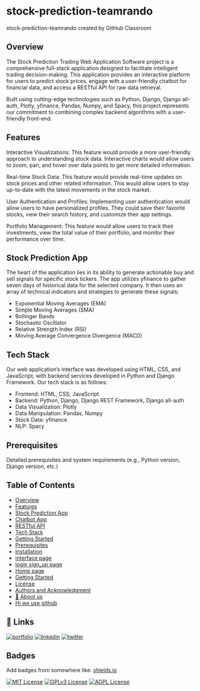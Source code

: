 # stock-prediction-teamrando
stock-prediction-teamrando created by GitHub Classroom



## Overview
The Stock Prediction Trading Web Application Software project is a comprehensive full-stack application designed to facilitate intelligent trading decision-making. This application provides an interactive platform for users to predict stock prices, engage with a user-friendly chatbot for financial data, and access a RESTful API for raw data retrieval.

Built using cutting-edge technologies such as Python, Django, Django all-auth, Plotly, yfinance, Pandas, Numpy, and Spacy, this project represents our commitment to combining complex backend algorithms with a user-friendly front-end.






## Features

Interactive Visualizations: This feature would provide a more user-friendly approach to understanding stock data. Interactive charts would allow users to zoom, pan, and hover over data points to get more detailed information.

Real-time Stock Data: This feature would provide real-time updates on stock prices and other related information. This would allow users to stay up-to-date with the latest movements in the stock market.

User Authentication and Profiles: Implementing user authentication would allow users to have personalized profiles. They could save their favorite stocks, view their search history, and customize their app settings.

Portfolio Management: This feature would allow users to track their investments, view the total value of their portfolio, and monitor their performance over time.


## Stock Prediction App

The heart of the application lies in its ability to generate actionable buy and sell signals for specific stock tickers. The app utilizes yfinance to gather seven days of historical data for the selected company. It then uses an array of technical indicators and strategies to generate these signals:

- Exponential Moving Averages (EMA)
- Simple Moving Averages (SMA)
- Bollinger Bands
- Stochastic Oscillator
- Relative Strength Index (RSI)
- Moving Average Convergence Divergence (MACD)



## Tech Stack

Our web application’s interface was developed using HTML, CSS, and JavaScript, with backend services developed in Python and Django Framework. Our tech stack is as follows:

- Frontend: HTML, CSS, JavaScript
- Backend: Python, Django, Django REST Framework, Django all-auth
- Data Visualization: Plotly
- Data Manipulation: Pandas, Numpy
- Stock Data: yfinance
- NLP: Spacy


  

## Prerequisites

Detailed prerequisites and system requirements (e.g., Python version, Django version, etc.)


## Table of Contents

 - [Overview](https://github.com/Python-E03/stock-prediction-teamrando#overview)
 - [Features](https://github.com/Python-E03/stock-prediction-teamrando#features)
 - [Stock Prediction App](https://github.com/Python-E03/stock-prediction-teamrando#stock-prediction-app)
 - [Chatbot App](https://github.com/Python-E03/stock-prediction-teamrando/blob/master/Documentation/Chatbot_App.md#chatbot-app)
 - [RESTful API](https://github.com/Python-E03/stock-prediction-teamrando/blob/master/Documentation/RESTful_API.md#restful-api)
 - [Tech Stack](https://github.com/Python-E03/stock-prediction-teamrando#tech-stack)
 - [Getting Started](https://github.com/Python-E03/stock-prediction-teamrando#getting-started)
 - [Prerequisites]()
 - [Installation]()
 - [interface page](https://github.com/Python-E03/stock-prediction-teamrando/blob/master/Documentation/interface_page.md#interface-page)
 - [login sign_up page](https://github.com/Python-E03/stock-prediction-teamrando/blob/master/Documentation/login_sign_up_page.md#login-sign-up-page)
 - [Home page](https://github.com/Python-E03/stock-prediction-teamrando/blob/master/Documentation/Home_page.md#home-page)
 - [Getting Started](https://github.com/Python-E03/stock-prediction-teamrando/blob/master/Documentation/Getting_Started.md#getting-started)
 - [License]()
 - [Authors and Acknowledgment]()
 - [🚀 About us](https://github.com/Python-E03/stock-prediction-teamrando/blob/master/Documentation/About_us.md#-about-us)
 - [Hi we use github](https://github.com/Python-E03/stock-prediction-teamrando/blob/master/Documentation/WE_USE_GITHUB.md#hi-we-use-github-)


## 🔗 Links
[![portfolio](https://img.shields.io/badge/my_portfolio-000?style=for-the-badge&logo=ko-fi&logoColor=white)](https://katherineoelsner.com/)
[![linkedin](https://img.shields.io/badge/linkedin-0A66C2?style=for-the-badge&logo=linkedin&logoColor=white)](https://www.linkedin.com/)
[![twitter](https://img.shields.io/badge/twitter-1DA1F2?style=for-the-badge&logo=twitter&logoColor=white)](https://twitter.com/)


## Badges

Add badges from somewhere like: [shields.io](https://shields.io/)

[![MIT License](https://img.shields.io/badge/License-MIT-green.svg)](https://choosealicense.com/licenses/mit/)
[![GPLv3 License](https://img.shields.io/badge/License-GPL%20v3-yellow.svg)](https://opensource.org/licenses/)
[![AGPL License](https://img.shields.io/badge/license-AGPL-blue.svg)](http://www.gnu.org/licenses/agpl-3.0)
